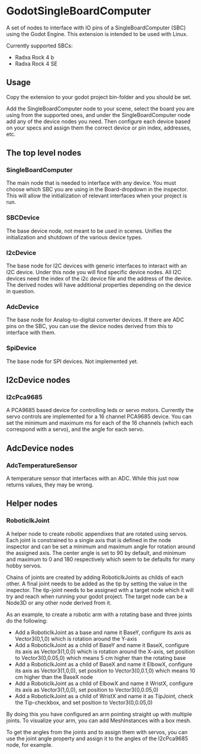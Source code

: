 # GodotSingleBoardComputer
A set of nodes to interface with IO pins of a SingleBoardComputer (SBC) using the Godot Engine. This extension is intended to be used with Linux.

Currently supported SBCs:
 - Radxa Rock 4 b
 - Radxa Rock 4 SE 


## Usage 

Copy the extension to your godot project bin-folder and you should be set. 

Add the SingleBoardComputer node to your scene, select the board you are using from the supported ones, and under the SingleBoardComputer node add any of the device nodes you need. Then configure each device based on your specs and assign them the correct device or pin index, addresses, etc.


## The top level nodes 

### SingleBoardComputer 

The main node that is needed to interface with any device. You must choose which SBC you are using in the Board-dropdown in the inspector. This will allow the initialization of relevant interfaces when your project is run.

### SBCDevice 

The base device node, not meant to be used in scenes. Unifies the initialization and shutdown of the various device types.

### I2cDevice

The base node for I2C devices with generic interfaces to interact with an I2C device. Under this node you will find specific device nodes. All I2C devices need the index of the i2c device file and the address of the device. The derived nodes will have additional properties depending on the device in question.

### AdcDevice 

The base node for Analog-to-digital converter devices. If there are ADC pins on the SBC, you can use the device nodes derived from this to interface with them. 

### SpiDevice 

The base node for SPI devices. Not implemented yet.


## I2cDevice nodes 

### I2cPca9685

A PCA9685 based device for controlling leds or servo motors. Currently the servo controls are implemented for a 16 channel PCA9685 device. You can set the minimum and maximum ms for each of the 16 channels (which each correspond with a servo), and the angle for each servo. 


## AdcDevice nodes 

### AdcTemperatureSensor

A temperature sensor that interfaces with an ADC. While this just now returns values, they may be wrong.


## Helper nodes 

### RoboticIkJoint

A helper node to create robotic appendixes that are rotated using servos. Each joint is constrained to a single axis that is defined in the node inspector and can be set a minimum and maximum angle for rotation around the assigned axis. The center angle is set to 90 by default, and minimum and maximum to 0 and 180 respectively which seem to be defaults for many hobby servos.

Chains of joints are created by adding RoboticIkJoints as childs of each other. A final joint needs to be added as the tip by setting the value in the inspector. The tip-joint needs to be assigned with a target node which it will try and reach when running your godot project. The target node can be a Node3D or any other node derived from it.

As an example, to create a robotic arm with a rotating base and three joints do the following: 
 * Add a RoboticIkJoint as a base and name it BaseY, configure its axis as Vector3(0,1,0) which is rotation around the Y-axis
 * Add a RoboticIkJoint as a child of BaseY and name it BaseX, configure its axis as Vector3(1,0,0) which is rotation around the X-axis, set position to Vector3(0,0.05,0) which means 5 cm higher than the rotating base
 * Add a RoboticIkJoint as a child of BaseX and name it ElbowX, configure its axis as Vector3(1,0,0), set position to Vector3(0,0.1,0) which means 10 cm higher than the BaseX node
 * Add a RoboticIkJoint as a child of ElbowX and name it WristX, configure its axis as Vector3(1,0,0), set position to Vector3(0,0.05,0)
 * Add a RoboticIkJoint as a child of WristX and name it as TipJoint, check the Tip-checkbox, and set position to Vector3(0,0.05,0)

 By doing this you have configured an arm pointing straight up with multiple joints. To visualize your arm, you can add MeshInstances with a box mesh.

 To get the angles from the joints and to assign them with servos, you can use the joint angle property and assign it to the angles of the I2cPca9685 node, for example.

